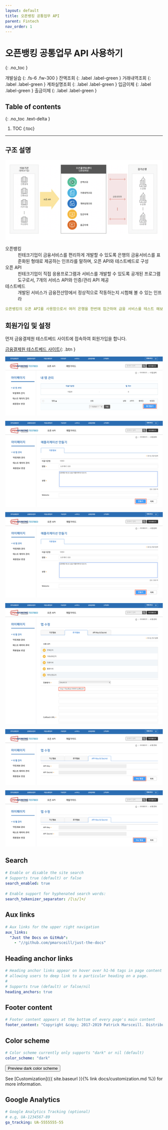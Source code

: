 ```yaml
---
layout: default
title: 오픈뱅킹 공통업무 API
parent: Fintech
nav_order: 1
---
```


# 오픈뱅킹 공통업무 API 사용하기
{: .no_toc }

개발실습
{: .fs-6 .fw-300 }
잔액조회
{: .label .label-green }
거래내역조회
{: .label .label-green } 
계좌실명조회
{: .label .label-green }
입금이체
{: .label .label-green }
출금이체
{: .label .label-green }

## Table of contents
{: .no_toc .text-delta }

1. TOC
{:toc}

---

## 구조 설명

![](/assets/images/fintech/bankingApi/banking1.png)

<dl>
    <dt>오픈뱅킹 </dt>
    <dd>
    핀테크기업이 금융서비스를 편리하게 개발할 수 있도록 은행의 금융서비스를 표준화된 형태로 제공하는 인프라를 말하며, 오픈 API와 테스트베드로 구성
    </dd>
    <dt>오픈 API </dt>
    <dd>핀테크기업이 직접 응용프로그램과 서비스를 개발할 수 있도록 공개된 프로그램 도구로서, 7개의 서비스 API와 인증/관리 API 제공</dd>
    <dt>테스트베드</dt>
    <dd>개발된 서비스가 금융전산망에서 정상적으로 작동하는지 시험해 볼 수 있는 인프라</dd>
</dl>

```yaml
오픈뱅킹의 오픈 API를 사용함으로서 여러 은행을 한번에 접근하여 금융 서비스를 테스트 해보거나 상용화 할 수 있다.
```



## 회원가입 및 설정

먼저 금융결제원 테스트베드 사이트에 접속하여 회원가입을 합니다.

[금융결제원 테스트베드 사이트](https://developers.open-platform.or.kr){: .btn }


![](/assets/images/fintech/bankingApi/banking2.png)


![](/assets/images/fintech/bankingApi/banking3.png)


![](/assets/images/fintech/bankingApi/banking4.png)


![](/assets/images/fintech/bankingApi/banking5.png)


![](/assets/images/fintech/bankingApi/banking6.png)


![](/assets/images/fintech/bankingApi/banking7.png)

## Search

```yaml
# Enable or disable the site search
# Supports true (default) or false
search_enabled: true

# Enable support for hyphenated search words:
search_tokenizer_separator: /[\s/]+/

```

## Aux links

```yaml
# Aux links for the upper right navigation
aux_links:
  "Just the Docs on GitHub":
    - "//github.com/pmarsceill/just-the-docs"
```

## Heading anchor links

```yaml
# Heading anchor links appear on hover over h1-h6 tags in page content
# allowing users to deep link to a particular heading on a page.
#
# Supports true (default) or false/nil
heading_anchors: true
```

## Footer content

```yaml
# Footer content appears at the bottom of every page's main content
footer_content: "Copyright &copy; 2017-2019 Patrick Marsceill. Distributed by an <a href=\"https://github.com/pmarsceill/just-the-docs/tree/master/LICENSE.txt\">MIT license.</a>"
```

## Color scheme

```yaml
# Color scheme currently only supports "dark" or nil (default)
color_scheme: "dark"
```
<button class="btn js-toggle-dark-mode">Preview dark color scheme</button>


<script type="text/javascript" src="{{ absolute_url }}"></script>

See [Customization]({{ site.baseurl }}{% link docs/customization.md %}) for more information.

## Google Analytics

```yaml
# Google Analytics Tracking (optional)
# e.g, UA-1234567-89
ga_tracking: UA-5555555-55
```
